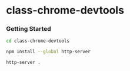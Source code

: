 # class-chrome-devtools

### Getting Started

```bash
cd class-chrome-devtools

npm install --global http-server

http-server .
```